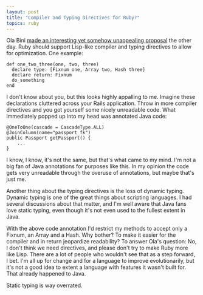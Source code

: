 ```yaml
---
layout: post
title: "Compiler and Typing Directives for Ruby?"
topics: ruby
---
```

Ola Bini [made an interesting yet somehow unappealing proposal](http://ola-bini.blogspot.com/2007/09/should-ruby-have-optional-typing-and.html) the other day. Ruby should support Lisp-like compiler and typing directives to allow for optimization. One example:

    def one_two_three(one, two, three)
      declare type: [Fixnum one, Array two, Hash three]
      declare return: Fixnum
      do_something
    end

I don't know about you, but this looks highly appalling to me. Imagine these declarations cluttered across your Rails application. Throw in more compiler directives and you got yourself some nicely unreadable code. What immediately popped up into my head was annotated Java code:

    @OneToOne(cascade = CascadeType.ALL)
    @JoinColumn(name="passport_fk")
    public Passport getPassport() {
        ...
    }

I know, I know, it's not the same, but that's what came to my mind. I'm not a big fan of Java annotations for purposes like this. In my opinion the code gets very unreadable through the overuse of annotations, but maybe that's just me.

Another thing about the typing directives is the loss of dynamic typing. Dynamic typing is one of the great things about scripting languages. I had several discussions about that matter, and I'm well aware that Java fans love static typing, even though it's not even used to the fullest extent in Java.

With the above code annotation I'd restrict my methods to accept only a Fixnum, an Array and a Hash. Why bother? To make it easier for the compiler and in return jeopardize readability? To answer Ola's question: No, I don't think we need directives, and please don't try to make Ruby more like Lisp. There are a lot of people who wouldn't see that as a step forward, I bet. I'm all up for change and for a language to improve evolutionarily, but it's not a good idea to extent a language with features it wasn't built for. That already happened to Java.

Static typing is way overrated.